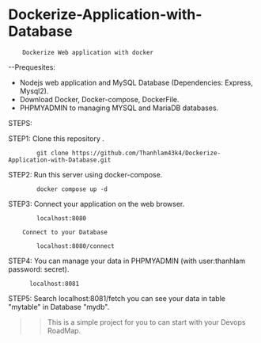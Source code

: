 # Dockerize-Application-with-Database



        Dockerize Web application with docker 

--Prequesites:


+ Nodejs web application and MySQL Database (Dependencies: Express, Mysql2).
+ Download Docker, Docker-compose, DockerFile.
+ PHPMYADMIN to managing MYSQL and MariaDB databases.

STEPS:

  STEP1: Clone this repository .

            git clone https://github.com/Thanhlam43k4/Dockerize-Application-with-Database.git
 
  STEP2: Run this server using docker-compose.

            docker compose up -d 

  STEP3: Connect your application on the web browser.

            localhost:8080

        Connect to your Database

            localhost:8080/connect

  STEP4: You can manage your data in PHPMYADMIN (with user:thanhlam password: secret).

          localhost:8081

  STEP5: Search localhost:8081/fetch you can see your data in table "mytable" in Database "mydb".



  >>This is a simple project for you to can start with your Devops RoadMap.


